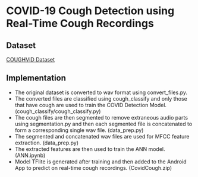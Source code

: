 # COVID-19 Cough Detection using Real-Time Cough Recordings

## Dataset
[COUGHVID Dataset](https://zenodo.org/record/4048312#.YKv3T6hKjIl)

## Implementation
 * The original dataset is converted to wav format using convert_files.py.
 * The converted files are classified using cough_classify and only those that have cough are used to train the COVID Detection Model. (cough_classify/cough_classify.py)
 * The cough files are then segmented to remove extraneous audio parts using segmentation.py and then each segmented file is concatenated to form a corresponding single wav file. (data_prep.py)
 * The segmented and concatenated wav files are used for MFCC feature extraction. (data_prep.py)
 * The extracted features are then used to train the ANN model. (ANN.ipynb)
 * Model TFlite is generated after training and then added to the Android App to predict on real-time cough recordings. (CovidCough.zip) 
